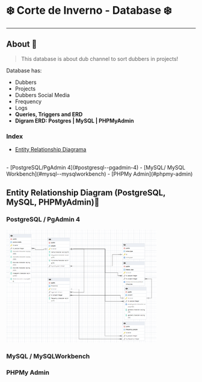 # ❄️ Corte de Inverno - Database ❄️


---
## About 📍
> This database is about dub channel to sort dubbers in projects! <br>
 

 Database has:
- Dubbers
- Projects
- Dubbers Social Media
- Frequency
- Logs
- **Queries, Triggers and ERD**
- **Digram ERD: Postgres | MySQL | PHPMyAdmin**

###  Index
- [Entity Relationship Diagrama](#entity-relationship-diagram-postgresql-mysql-phpmyadmin)
<br>
    - [PostgreSQL/PgAdmin 4](#postgresql--pgadmin-4)
    -  [MySQL/ MySQL Workbench](#mysql--mysqlworkbench)
    -  [PHPMy Admin](#phpmy-admin)

## Entity Relationship Diagram (PostgreSQL, MySQL, PHPMyAdmin)📅
### PostgreSQL / PgAdmin 4
<img src="ER-CorteDeInvernoPGADMIN.png" alt="Descrição da Imagem" width="400" height="300">

### MySQL / MySQLWorkbench

### PHPMy Admin